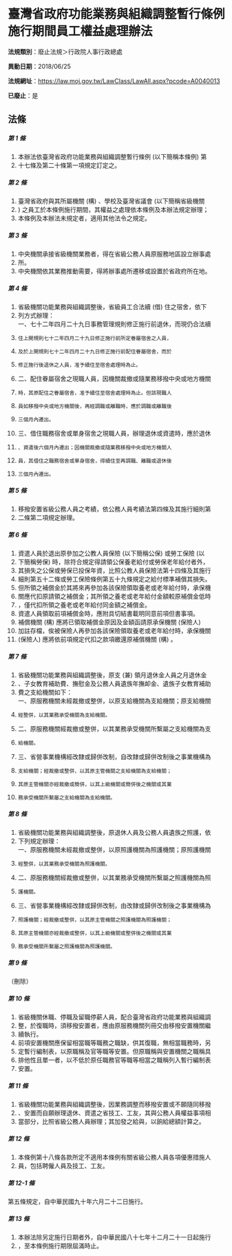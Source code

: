 # 臺灣省政府功能業務與組織調整暫行條例施行期間員工權益處理辦法

**法規類別**：廢止法規＞行政院人事行政總處

**異動日期**：2018/06/25  

**法規網址**：https://law.moj.gov.tw/LawClass/LawAll.aspx?pcode=A0040013

**已廢止**：是



## 法條
##### 第 1 條
1. 本辦法依臺灣省政府功能業務與組織調整暫行條例 (以下簡稱本條例) 第
1. 十七條及第二十條第一項規定訂定之。

##### 第 2 條
1. 臺灣省政府與其所屬機關 (構) 、學校及臺灣省議會 (以下簡稱省級機關
1. ) 之員工於本條例施行期間，其權益之處理依本條例及本辦法規定辦理；
1. 本條例及本辦法未規定者，適用其他法令之規定。

##### 第 3 條
1. 中央機關承接省級機關業務者，得在省級公務人員原服務地區設立辦事處
1. 所。
1. 中央機關依其業務推動需要，得將辦事處所遷移或設置於省政府所在地。

##### 第 4 條
1. 省級機關功能業務與組織調整後，省級員工合法續 (借) 住之宿舍，依下
1. 列方式辦理：  
一、七十二年四月二十九日事務管理規則修正施行前退休，而現仍合法續
1.     住上開規則七十二年四月二十九日修正施行前所定眷屬宿舍之人員，
1.     及於上開規則七十二年四月二十九日修正施行前配住眷屬宿舍，而於
1.     修正施行後退休之人員，准予續住至宿舍處理時為止。
1. 二、配住眷屬宿舍之現職人員，因機關裁撤或隨業務移撥中央或地方機關
1.     時，其原配住之眷屬宿舍，准予續住至宿舍處理時為止。但該現職人
1.     員如移撥中央或地方機關後，再經調職或離職時，應於調職或離職後
1.     三個月內遷出。
1. 三、借住職務宿舍或單身宿舍之現職人員，辦理退休或資遣時，應於退休
1.     、資遣後六個月內遷出；因機關裁撤或隨業務移撥中央或地方機關人
1.     員，其借住之職務宿舍或單身宿舍，得續住至再調職、離職或退休後
1.     三個月內遷出。

##### 第 5 條
1. 移撥安置省級公務人員之考績，依公務人員考績法第四條及其施行細則第
1. 二條第二項規定辦理。

##### 第 6 條
1. 資遣人員於退出原參加之公教人員保險 (以下簡稱公保) 或勞工保險 (以
1. 下簡稱勞保) 時，除符合規定得請領公保養老給付或勞保老年給付者外，
1. 其損失之公保或勞保已投保年資，比照公教人員保險法第十四條及其施行
1. 細則第五十二條或勞工保險條例第五十九條規定之給付標準補償其損失。
1. 但所領之補償金於其將來再參加各該保險領取養老或老年給付時，承保機
1. 關應代扣原請領之補償金；其所領之養老或老年給付金額較原補償金低時
1. ，僅代扣所領之養老或老年給付同金額之補償金。
1. 資遣人員領取前項補償金時，應附具切結書載明同意前項但書事項。
1. 補償機關 (構) 應將已領取補償金原因及金額函請原承保機關 (保險人)
1. 加註存檔，俟被保險人再參加各該保險領取養老或老年給付時，承保機關
1.  (保險人) 應將依前項規定代扣之款項繳還原補償機關 (構) 。

##### 第 7 條
1. 省級機關功能業務與組織調整後，原支 (兼) 領月退休金人員之月退休金
1. 、子女教育補助費、撫慰金及公務人員遺族年撫卹金、遺族子女教育補助
1. 費之支給機關如下：  
一、原服務機關未經裁撤或整併，以原支給機關為支給機關；原支給機關
1.     經整併，以其業務承受機關為支給機關。
1. 二、原服務機關經裁撤或整併，以其業務承受機關所繫屬之支給機關為支
1.     給機關。
1. 三、省營事業機構經改隸或歸併改制，自改隸或歸併改制後之事業機構為
1.     支給機關；經裁撤或整併，以其原主管機關之支給機關為支給機關；
1.     其原主管機關亦經裁撤或簡併，以其上級機關或簡併後之機關或其業
1.     務承受機關所繫屬之支給機關為支給機關。

##### 第 8 條
1. 省級機關功能業務與組織調整後，原退休人員及公務人員遺族之照護，依
1. 下列規定辦理：  
一、原服務機關未經裁撤或整併，以原照護機關為照護機關；原照護機關
1.     經整併，以其業務承受機關為照護機關。
1. 二、原服務機關經裁撤或整併，以其業務承受機關所繫屬之照護機關為照
1.     護機關。
1. 三、省營事業機構經改隸或歸併改制，由改隸或歸併改制後之事業機構為
1.     照護機關；經裁撤或整併，以其原主管機關之照護機關為照護機關；
1.     其原主管機關亦經裁撤或整併，以其上級機關或整併後之機關或其業
1.     務承受機關所繫屬之照護機關為照護機關。

##### 第 9 條
（刪除）

##### 第 10 條
1. 省級機關休職、停職及留職停薪人員，配合臺灣省政府功能業務與組織調
1. 整，於復職時，須移撥安置者，應由原服務機關列冊交由移撥安置機關繼
1. 續執行。
1. 前項安置機關應保留相當職等職務之職缺，供其復職，無相當職務時，另
1. 定暫行編制表，以原職稱及官等職等安置。但原職稱與安置機關之職稱具
1. 排他性且單一者，以不低於原任職務官等職等相當之職稱列入暫行編制表
1. 安置。

##### 第 11 條
1. 省級機關功能業務與組織調整後，因業務調整而移撥安置或不願隨同移撥
1. 、安置而自願辦理退休、資遣之省技工、工友，其與公務人員權益事項相
1. 當部分，比照省級公務人員辦理；其加發之給與，以餉給總額計算之。

##### 第 12 條
1. 本條例第十八條各款所定不適用本條例有關省級公務人員各項優惠措施人
1. 員，包括聘僱人員及技工、工友。

##### 第 12-1 條
第五條規定，自中華民國九十年六月二十二日施行。

##### 第 13 條
1. 本辦法除另定施行日期者外，自中華民國八十七年十二月二十一日起施行
1. ，至本條例施行期限屆滿時止。


